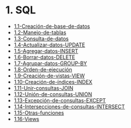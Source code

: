 # 1. SQL



[comment]:STARTING_GENERATED_TOC

* [1.1-Creación-de-base-de-datos](<./content/1.1-Creación-de-base-de-datos.md>)
* [1.2-Manejo-de-tablas](<./content/1.2-Manejo-de-tablas.md>)
* [1.3-Consulta-de-datos](<./content/1.3-Consulta-de-datos.md>)
* [1.4-Actualizar-datos-UPDATE](<./content/1.4-Actualizar-datos-UPDATE.md>)
* [1.5-Agregar-datos-INSERT](<./content/1.5-Agregar-datos-INSERT.md>)
* [1.6-Borrar-datos-DELETE](<./content/1.6-Borrar-datos-DELETE.md>)
* [1.7-Agrupar-datos-GROUP-BY](<./content/1.7-Agrupar-datos-GROUP-BY.md>)
* [1.8-Orden-de-ejecución](<./content/1.8-Orden-de-ejecución.md>)
* [1.9-Creación-de-vistas-VIEW](<./content/1.9-Creación-de-vistas-VIEW.md>)
* [1.10-Creación-de-índices-INDEX](<./content/1.10-Creación-de-índices-INDEX.md>)
* [1.11-Unir-consultas-JOIN](<./content/1.11-Unir-consultas-JOIN.md>)
* [1.12-Unión-de-consultas-UNION](<./content/1.12-Unión-de-consultas-UNION.md>)
* [1.13-Excepción-de-consultas-EXCEPT](<./content/1.13-Excepción-de-consultas-EXCEPT.md>)
* [1.14-Intersecciones-de-consultas-INTERSECT](<./content/1.14-Intersecciones-de-consultas-INTERSECT.md>)
* [1.15-Otras-funciones](<./content/1.15-Otras-funciones.md>)
* [1.16-Views](<./content/1.16-Views.md>)

[comment]:ENDING_GENERATED_TOC
